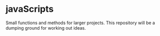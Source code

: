 # javaScripts
Small functions and methods for larger projects.
This repository will be a dumping ground for working out ideas.
